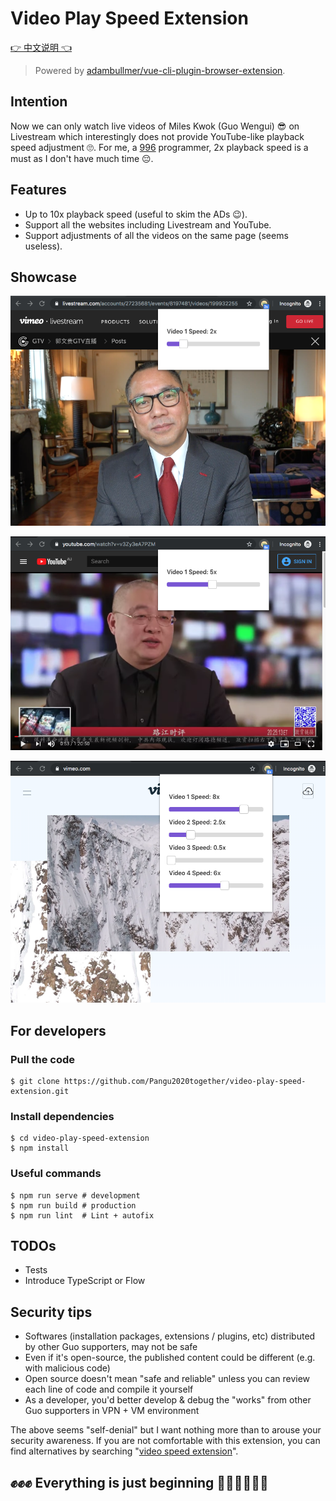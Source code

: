 # Video Play Speed Extension

[👉 中文说明 👈](./README-zh_CN.md)

> Powered by [adambullmer/vue-cli-plugin-browser-extension](https://github.com/adambullmer/vue-cli-plugin-browser-extension).

## Intention

Now we can only watch live videos of Miles Kwok (Guo Wengui) 😎 on Livestream which interestingly does not provide YouTube-like playback speed adjustment 🙄. For me, a [996](https://github.com/996icu/996.ICU/blob/master/README.md) programmer, 2x playback speed is a must as I don't have much time 😔.

## Features

* Up to 10x playback speed (useful to skim the ADs 😉).
* Support all the websites including Livestream and YouTube.
* Support adjustments of all the videos on the same page (seems useless).

## Showcase

![GTV | Livestream](./screenshots/GTV.png)

![Lu De | YouTube](./screenshots/lude.png)

![Vimeo](./screenshots/vimeo.png)

## For developers

### Pull the code

```
$ git clone https://github.com/Pangu2020together/video-play-speed-extension.git
```

### Install dependencies

```
$ cd video-play-speed-extension
$ npm install
```

### Useful commands

```
$ npm run serve # development
$ npm run build # production
$ npm run lint  # Lint + autofix
```

## TODOs

* Tests
* Introduce TypeScript or Flow

## Security tips

* Softwares (installation packages, extensions / plugins, etc) distributed by other Guo supporters, may not be safe
* Even if it's open-source, the published content could be different (e.g. with malicious code)
* Open source doesn't mean "safe and reliable" unless you can review each line of code and compile it yourself
* As a developer, you'd better develop & debug the "works" from other Guo supporters in VPN + VM environment

The above seems "self-denial" but I want nothing more than to arouse your security awareness. If you are not comfortable with this extension, you can find alternatives by searching "[video speed extension](https://www.google.com/search?q=video%20speed%20extension)".

## ✊✊✊ Everything is just beginning 🙏🏻🙏🏻🙏🏻
